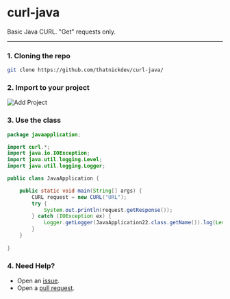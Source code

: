 # curl-java
Basic Java CURL. "Get" requests only.
***
### 1. Cloning the repo
```bash
git clone https://github.com/thatnickdev/curl-java/
```
### 2. Import to your project
![Add Project](https://i.imgur.com/8ZGQd96.png)
### 3. Use the class
```java
package javaapplication;

import curl.*;
import java.io.IOException;
import java.util.logging.Level;
import java.util.logging.Logger;

public class JavaApplication {

    public static void main(String[] args) {
        CURL request = new CURL("URL");
        try {
            System.out.println(request.getResponse());
        } catch (IOException ex) {
            Logger.getLogger(JavaApplication22.class.getName()).log(Level.SEVERE, null, ex);
        }
    }
    
}
```
### 4. Need Help?
- Open an [issue](https://github.com/thatnickdev/curl-java/issues).
- Open a [pull request](https://github.com/thatnickdev/curl-java/pulls).
